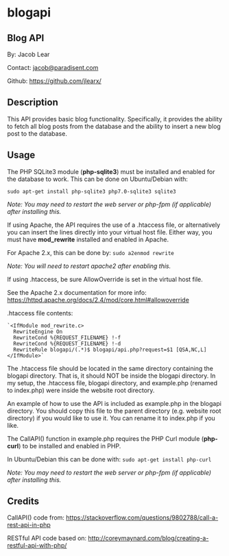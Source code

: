 # blogapi
## Blog API

By: Jacob Lear

Contact: jacob@paradisent.com

Github: https://github.com/jlearx/

## Description 
This API provides basic blog functionality. Specifically, it provides the
ability to fetch all blog posts from the database and the ability to insert a new blog
post to the database.

## Usage
The PHP SQLite3 module (**php-sqlite3**) must be installed and enabled for the database to work.
This can be done on Ubuntu/Debian with: 

`sudo apt-get install php-sqlite3 php7.0-sqlite3 sqlite3`

*Note: You may need to restart the web server or php-fpm (if applicable) after installing this.*

If using Apache, the API requires the use of a .htaccess file, or alternatively you can insert the lines 
directly into your virtual host file. Either way, you must have **mod_rewrite** installed and enabled
in Apache.

For Apache 2.x, this can be done by: 
`sudo a2enmod rewrite`

*Note: You will need to restart apache2 after enabling this.*

If using .htaccess, be sure AllowOverride is set in the virtual host file.

See the Apache 2.x documentation for more info: 
https://httpd.apache.org/docs/2.4/mod/core.html#allowoverride

.htaccess file contents:

    `<IfModule mod_rewrite.c>
      RewriteEngine On
      RewriteCond %{REQUEST_FILENAME} !-f
      RewriteCond %{REQUEST_FILENAME} !-d
      RewriteRule blogapi/(.*)$ blogapi/api.php?request=$1 [QSA,NC,L]
    </IfModule>`

The .htaccess file should be located in the same directory containing the blogapi directory.
That is, it should NOT be inside the blogapi directory.
In my setup, the .htaccess file, blogapi directory, and example.php (renamed to index.php)
were inside the website root directory.

An example of how to use the API is included as example.php in the blogapi directory.
You should copy this file to the parent directory (e.g. website root directory) if you would
like to use it. You can rename it to index.php if you like.

The CallAPI() function in example.php requires the PHP Curl module (**php-curl**) to be installed 
and enabled in PHP.

In Ubuntu/Debian this can be done with: 
`sudo apt-get install php-curl`

*Note: You may need to restart the web server or php-fpm (if applicable) after installing this.*

## Credits
CallAPI() code from:  https://stackoverflow.com/questions/9802788/call-a-rest-api-in-php

RESTful API code based on: http://coreymaynard.com/blog/creating-a-restful-api-with-php/
